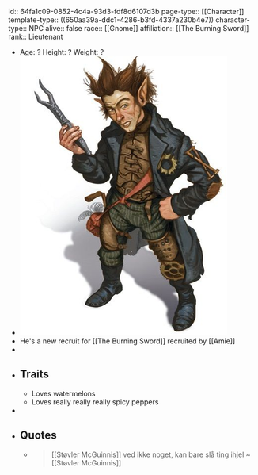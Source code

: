 id:: 64fa1c09-0852-4c4a-93d3-fdf8d6107d3b
page-type:: [[Character]]
template-type:: ((650aa39a-ddc1-4286-b3fd-4337a230b4e7))
character-type:: NPC
alive:: false
race:: [[Gnome]]
affiliation:: [[The Burning Sword]]
rank:: Lieutenant

- Age: ?
  Height: ?
  Weight: ?
- ![image.png](../assets/image_1694771710780_0.png)
- He's a new recruit for [[The Burning Sword]] recruited by [[Amie]]
-
- ## Traits
	- Loves watermelons
	- Loves really really really spicy peppers
-
- ## Quotes
	- > [[Støvler McGuinnis]] ved ikke noget, kan bare slå ting ihjel
	  ~ [[Støvler McGuinnis]]